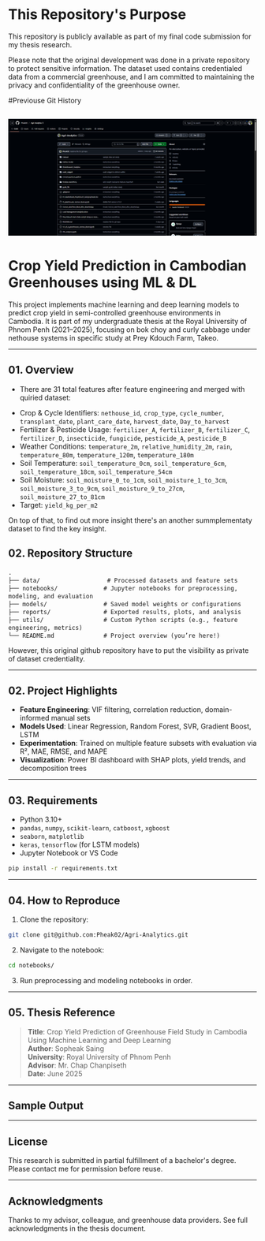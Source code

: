 # This Repository's Purpose
This repository is publicly available as part of my final code submission for my thesis research.

Please note that the original development was done in a private repository to protect sensitive information. The dataset used contains credentialed data from a commercial greenhouse, and I am committed to maintaining the privacy and confidentiality of the greenhouse owner.

#Previouse Git History

![Alt text](assets/git_history.png)
---

# Crop Yield Prediction in Cambodian Greenhouses using ML & DL

This project implements machine learning and deep learning models to predict crop yield in semi-controlled greenhouse environments in Cambodia. It is part of my undergraduate thesis at the Royal University of Phnom Penh (2021–2025), focusing on bok choy and curly cabbage under nethouse systems in specific study at Prey Kdouch Farm, Takeo.

---
## 01. Overview
* There are 31 total features after feature engineering and merged with quiried dataset:
- Crop & Cycle Identifiers: `nethouse_id`, `crop_type`, `cycle_number`, `transplant_date`, `plant_care_date`, `harvest_date`, `Day_to_harvest`
- Fertilizer & Pesticide Usage: `fertilizer_A`, `fertilizer_B`, `fertilizer_C`, `fertilizer_D`, `insecticide`, `fungicide`, `pesticide_A`, `pesticide_B`
- Weather Conditions: `temperature_2m`, `relative_humidity_2m`, `rain`, `temperature_80m`, `temperature_120m`, `temperature_180m`
- Soil Temperature: `soil_temperature_0cm`, `soil_temperature_6cm`, `soil_temperature_18cm`, `soil_temperature_54cm`
- Soil Moisture: `soil_moisture_0_to_1cm`, `soil_moisture_1_to_3cm`, `soil_moisture_3_to_9cm`, `soil_moisture_9_to_27cm`, `soil_moisture_27_to_81cm`
- Target: `yield_kg_per_m2`

On top of that, to find out more insight there's an another summplementaty dataset to find the key insight.
## 02. Repository Structure

```
.
├── data/                   # Processed datasets and feature sets
├── notebooks/             # Jupyter notebooks for preprocessing, modeling, and evaluation
├── models/                # Saved model weights or configurations
├── reports/               # Exported results, plots, and analysis
├── utils/                 # Custom Python scripts (e.g., feature engineering, metrics)
└── README.md              # Project overview (you’re here!)
```
 
However, this original github repository have to put the visibility as private of dataset credentiality.

---

## 02. Project Highlights

- **Feature Engineering**: VIF filtering, correlation reduction, domain-informed manual sets
- **Models Used**: Linear Regression, Random Forest, SVR, Gradient Boost, LSTM
- **Experimentation**: Trained on multiple feature subsets with evaluation via R², MAE, RMSE, and MAPE
- **Visualization**: Power BI dashboard with SHAP plots, yield trends, and decomposition trees

---

## 03. Requirements

- Python 3.10+
- `pandas`, `numpy`, `scikit-learn`, `catboost`, `xgboost`
- `seaborn`, `matplotlib`
- `keras`, `tensorflow` (for LSTM models)
- Jupyter Notebook or VS Code

```bash
pip install -r requirements.txt
```

---

## 04. How to Reproduce

1. Clone the repository:
```bash
git clone git@github.com:Pheak02/Agri-Analytics.git
```

2. Navigate to the notebook:
```bash
cd notebooks/
```

3. Run preprocessing and modeling notebooks in order.

---

## 05. Thesis Reference

> **Title**: Crop Yield Prediction of Greenhouse Field Study in Cambodia Using Machine Learning and Deep Learning  
> **Author**: Sopheak Saing  
> **University**: Royal University of Phnom Penh  
> **Advisor**: Mr. Chap Chanpiseth  
> **Date**: June 2025

---

## Sample Output


---

## License

This research is submitted in partial fulfillment of a bachelor's degree. Please contact me for permission before reuse.

---

## Acknowledgments

Thanks to my advisor, colleague, and greenhouse data providers. See full acknowledgments in the thesis document.

